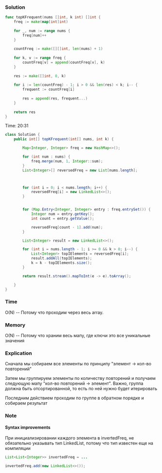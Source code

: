 ### Solution
```go
func topKFrequent(nums []int, k int) []int {
    freq := make(map[int]int)
    
    for _, num := range nums {
        freq[num]++
    }
    
    countFreq := make([][]int, len(nums) + 1)
    
    for k, v := range freq {
        countFreq[v] = append(countFreq[v], k)
    }
    
    res := make([]int, 0, k)
    
    for i := len(countFreq) - 1; i > 0 && len(res) < k; i-- {
        frequent := countFreq[i]
        
        res = append(res, frequent...)
    }
    
    return res
}
```

Time: 20:31
```java
class Solution {
    public int[] topKFrequent(int[] nums, int k) {

        Map<Integer, Integer> freq = new HashMap<>();

        for (int num : nums) {
            freq.merge(num, 1, Integer::sum);
        }
        List<Integer>[] reversedFreq = new List[nums.length];



        for (int i = 0; i < nums.length; i++) {
            reversedFreq[i] = new LinkedList<>();
        }


        for (Map.Entry<Integer, Integer> entry : freq.entrySet()) {
            Integer num = entry.getKey();
            int count = entry.getValue();

            reversedFreq[count - 1].add(num);
        }

        List<Integer> result = new LinkedList<>();

        for (int i = nums.length - 1; i >= 0 && k > 0; i--) {
            List<Integer> topIElements = reversedFreq[i];
            result.addAll(topIElements);
            k = k - topIElements.size();
        }

        return result.stream().mapToInt(e -> e).toArray();

    }
}
```

### Time
O(N) -- Потому что проходим через весь array.
### Memory
O(N) -- Потому что храним весь мапу, где ключи это все уникальные значения

### Explication
Сначала мы собираем все элементы по принципу "элемент -> кол-во повторений"

Затем мы группируем элементы по количеству повторений и получаем следующую мапу "кол-во повторений -> элемент". 
Важно, группа должна быть отсортированной, то есть по ней нужно будет итерировать

Последним действием проходим по группе в обратном порядке и собираем результат 
### Note
#### Syntax improvements
При инициализировании каждого элемента в invertedFreq, не обязательно указывать тип LinkedList, 
потому что тип известен еще на компиляции
```java
List<List<Integer>> invertedFreq = ...

invertedFreq.add(new LinkedList<>());
```